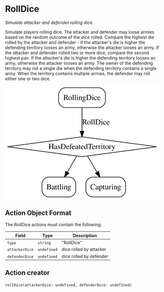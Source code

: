 

# RollDice

*Simulate attacker and defender rolling dice.*

Simulate players rolling dice.
The attacker and defender may loose armies based on the random outcome of the dice rolled. Compare the highest die rolled by the attacker and defender - if the attacker's die is higher the defending territory looses an army, otherwise the attacker looses an army. If the attacker and defender rolled two or more dice, compare the second highest pair. If the attacker's die is higher the defending territory looses an army, otherwise the attacker looses an army.
The owner of the defending territory may roll a single die when the defending territory contains a single army. When the territory contains multiple armies, the defender may roll either one or two dice.

![RollDice state diagram](rolldice.svg)
  

## Action Object Format
The RollDice actions must contain the following:

Field        | Type       | Description
------------ | ---------- | -----------
`type`     | `string` | "RollDice"
`attackerDice` | `undefined` | dice rolled by attacker
`defenderDice` | `undefined` | dice rolled by defender


## Action creator
`rollDice(attackerDice: undefined, defenderDice: undefined)`


  
  